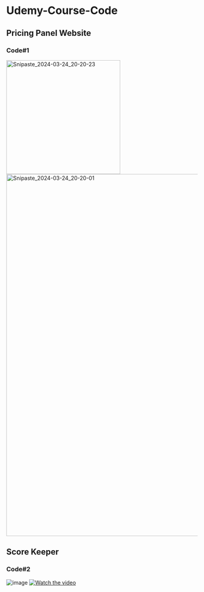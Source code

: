 # Udemy-Course-Code
## Pricing Panel Website
### Code#1

<img width="300" alt="Snipaste_2024-03-24_20-20-23" src="https://github.com/Li-8023/Udemy-Course-Code/assets/80284104/ee38f50a-c556-42e2-9794-e027e62eb25a">
<img width="954" alt="Snipaste_2024-03-24_20-20-01" src="https://github.com/Li-8023/Udemy-Course-Code/assets/80284104/9fb8412a-b64c-49bd-809e-92dc3b4604fc">

##  Score Keeper
### Code#2
![image](https://github.com/Li-8023/Udemy-Course-Code/assets/80284104/25811388-020a-4741-bb7f-ad118cc4640c)
[![Watch the video](https://img.youtube.com/vi/k1ELld-tA5M/0.jpg)](https://youtu.be/k1ELld-tA5M)

